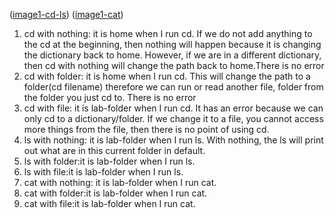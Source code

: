 ([image1-cd-ls](https://github.com/KevinZhou0519/labreport1/blob/0d9eb6895a29f38b2b2dc88fd8053ece2a5f64de/Screenshot%20(45).png))
([image1-cat](https://github.com/KevinZhou0519/labreport1/blob/32731e238d511eb50752d78b8432d1de321d03fb/Screenshot%20(46).png))
1. cd with nothing: it is home when I run cd. If we do not add anything to the cd at the beginning, then nothing will happen because it is changing the dictionary back to home. However, if we are in a different dictionary, then cd with nothing will change the path back to home.There is no error
2. cd with folder: it is home when I run cd. This will change the path to a folder(cd filename) therefore we can run or read another file, folder from the folder you just cd to. There is no error
3. cd with file: it is lab-folder when I run cd. It has an error because we can only cd to a dictionary/folder. If we change it to a file, you cannot access more things from the file, then there is no point of using cd.
4. ls with nothing: it is lab-folder when I run ls. With nothing, the ls will print out what are in this current folder in default. 
5. ls with folder:it is lab-folder when I run ls.
6. ls with file:it is lab-folder when I run ls.
7. cat with nothing: it is lab-folder when I run cat.
8. cat with folder:it is lab-folder when I run cat.
9. cat with file:it is lab-folder when I run cat.
